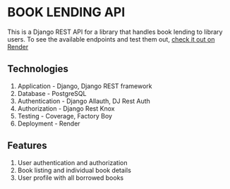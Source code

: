 # BOOK LENDING API
This is a Django REST API for a library that handles book lending to library users. To see the available endpoints and test them out, [check it out on Render](https://artisans-book-lending.onrender.com)

## Technologies
1. Application - Django, Django REST framework
2. Database - PostgreSQL
3. Authentication - Django Allauth, DJ Rest Auth
4. Authorization - Django Rest Knox
6. Testing - Coverage, Factory Boy
7. Deployment - Render

## Features
1. User authentication and authorization
2. Book listing and individual book details
3. User profile with all borrowed books

